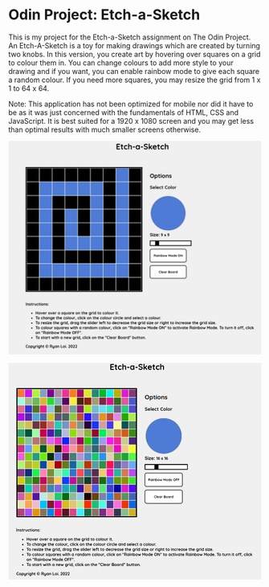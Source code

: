 # Odin Project: Etch-a-Sketch

This is my project for the Etch-a-Sketch assignment on The Odin Project. An Etch-A-Sketch is a toy for making drawings which are created by turning two knobs. In this version, you create art by hovering over squares on a grid to colour them in. You can change colours to add more style to your drawing and if you want, you can enable rainbow mode to give each square a random colour. If you need more squares, you may resize the grid from 1 x 1 to 64 x 64. 

Note: This application has not been optimized for mobile nor did it have to be as it was just concerned with the fundamentals of HTML, CSS and JavaScript. It is best suited for a 1920 x 1080 screen and you may get less than optimal results with much smaller screens otherwise.

![Example of drawing with colour picker](/images/image1.png)

![Rainbow Mode Activated](/images/image2.png)